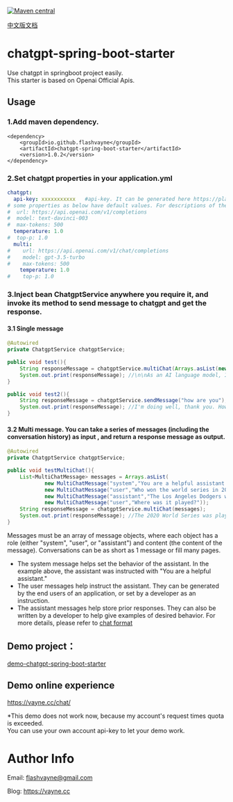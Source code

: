 [![Maven central](https://maven-badges.herokuapp.com/maven-central/io.github.flashvayne/chatgpt-spring-boot-starter/badge.svg)](https://maven-badges.herokuapp.com/maven-central/io.github.flashvayne/chatgpt-spring-boot-starter)

[中文版文档](https://vayne.cc/2022/12/17/chatgpt-spring-boot-starter)

# chatgpt-spring-boot-starter
Use chatgpt in springboot project easily.  
This starter is based on Openai Official Apis.

## Usage
### 1.Add maven dependency.
```pom
<dependency>
    <groupId>io.github.flashvayne</groupId>
    <artifactId>chatgpt-spring-boot-starter</artifactId>
    <version>1.0.2</version>
</dependency>
```
### 2.Set chatgpt properties in your application.yml

```yml
chatgpt:
  api-key: xxxxxxxxxxx   #api-key. It can be generated here https://platform.openai.com/account/api-keys
# some properties as below have default values. For descriptions of these fields, please refer to https://platform.openai.com/docs/api-reference/completions/create and https://platform.openai.com/docs/api-reference/chat/create
#  url: https://api.openai.com/v1/completions
#  model: text-davinci-003
#  max-tokens: 500
  temperature: 1.0
#  top-p: 1.0
  multi:
#    url: https://api.openai.com/v1/chat/completions
#    model: gpt-3.5-turbo
#    max-tokens: 500
    temperature: 1.0
#    top-p: 1.0
```
### 3.Inject bean ChatgptService anywhere you require it, and invoke its method to send message to chatgpt and get the response.
#### 3.1 Single message
```java
@Autowired
private ChatgptService chatgptService;

public void test(){
    String responseMessage = chatgptService.multiChat(Arrays.asList(new MultiChatMessage("user","how are you?")));
    System.out.print(responseMessage); //\n\nAs an AI language model, I don't have feelings, but I'm functioning well. Thank you for asking. How can I assist you today?
}

public void test2(){
    String responseMessage = chatgptService.sendMessage("how are you");
    System.out.print(responseMessage); //I'm doing well, thank you. How about you?
}
```
#### 3.2 Multi message. You can take a series of messages (including the conversation history) as input , and return a response message as output.
```java
@Autowired
private ChatgptService chatgptService;

public void testMultiChat(){
    List<MultiChatMessage> messages = Arrays.asList(
            new MultiChatMessage("system","You are a helpful assistant."),
            new MultiChatMessage("user","Who won the world series in 2020?"),
            new MultiChatMessage("assistant","The Los Angeles Dodgers won the World Series in 2020."),
            new MultiChatMessage("user","Where was it played?"));
    String responseMessage = chatgptService.multiChat(messages);
    System.out.print(responseMessage); //The 2020 World Series was played at Globe Life Field in Arlington, Texas.
}
```
Messages must be an array of message objects, where each object has a role (either "system", "user", or "assistant") and content (the content of the message). Conversations can be as short as 1 message or fill many pages.

+ The system message helps set the behavior of the assistant. In the example above, the assistant was instructed with "You are a helpful assistant." 
+ The user messages help instruct the assistant. They can be generated by the end users of an application, or set by a developer as an instruction.
+ The assistant messages help store prior responses. They can also be written by a developer to help give examples of desired behavior.
For more details, please refer to [chat format](https://platform.openai.com/docs/guides/chat/introduction)

## Demo project：
[demo-chatgpt-spring-boot-starter](https://github.com/flashvayne/demo-chatgpt-spring-boot-starter)

## Demo online experience
https://vayne.cc/chat/

*This demo does not work now, because my account's request times quota is exceeded.  
You can use your own account api-key to let your demo work.  

# Author Info
Email: flashvayne@gmail.com

Blog: https://vayne.cc
